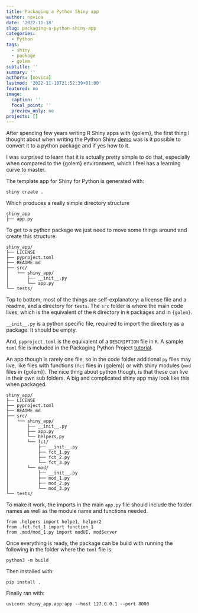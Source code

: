 ```yaml
---
title: Packaging a Python Shiny app
author: novica
date: '2022-11-18'
slug: packaging-a-python-shiny-app
categories:
  - Python
tags:
  - shiny
  - package
  - golem
subtitle: ''
summary: ''
authors: [novica]
lastmod: '2022-11-18T21:52:39+01:00'
featured: no
image:
  caption: ''
  focal_point: ''
  preview_only: no
projects: []
---
```


After spending few years writing R Shiny apps with {golem}, the first thing I thought about when writing the Python Shiny [demo](https://github.com/novica/pyshinywikidata) was is it possible to convert it to a python package and if yes how to it.

I was surprised to learn that it is actually pretty simple to do that, especially when compared to the {golem} environment, which I feel has a learning curve to master.

The template app for Shiny for Python is generated with:

```
shiny create .
```

Which produces a really simple directory structure

```
shiny_app
├── app.py
```


To get to a python package we just need to move some things around and create this structure:

```
shiny_app/
├── LICENSE
├── pyproject.toml
├── README.md
├── src/
│   └── shiny_app/
│       ├── __init__.py
│       └── app.py
└── tests/
```

Top to bottom, most of the things are self-explanatory: a license file and a readme, and a directory for `tests`. The `src` folder is where the main code lives, which is the equivalent of the `R` directory in `R` packages and in `{golem}`.

`__init__.py` is a python specific file, required to import the directory as a package. It should be empty.

And, `pyproject.toml` is the equivalent of a `DESCRIPTION` file in `R`. A sample `toml` file is included in the Packaging Python Project [tutorial](https://packaging.python.org/en/latest/tutorials/packaging-projects/).

An app though is rarely one file, so in the code folder additional `py` files may live, like files with functions (`fct` files in {golem}) or with shiny modules (`mod` files in {golem}). The nice thing about python though, is that these can live in their own sub folders. A big and complicated shiny app may look like this when packaged.


```
shiny_app/
├── LICENSE
├── pyproject.toml
├── README.md
├── src/
│   └── shiny_app/
│       ├── __init__.py
│       ├── app.py
│       └── helpers.py
│       └── fct/
│           ├── __init__.py
│           ├── fct_1.py
│           ├── fct_2.py
│           └── fct_3.py
│       └── mod/
│           ├── __init__.py
│           ├── mod_1.py
│           ├── mod_2.py
│           └── mod_3.py
└── tests/
```

To make it work, the imports in the main `app.py` file should include the folder names as well as the module name and functions needed.

```
from .helpers import helpe1, helper2
from .fct.fct_1 import function_1
from .mod/mod_1.py import modUI, modServer
```

Once everything is ready, the package can be build with running the following in the folder where the `toml` file is:

```
python3 -m build
```

Then installed with:

```
pip install .
```

Finally ran with:

```
uvicorn shiny_app.app:app --host 127.0.0.1 --port 8000
```
